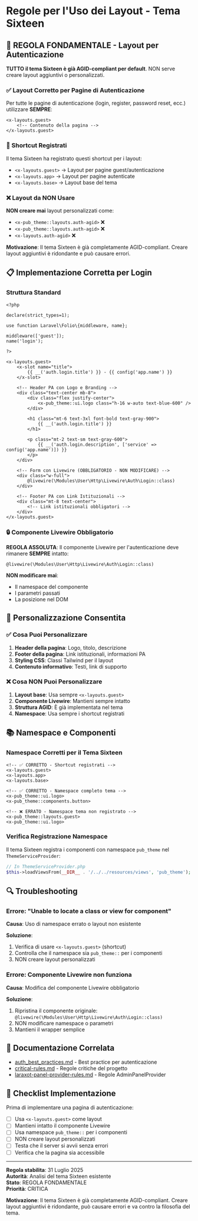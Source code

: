 # Regole per l'Uso dei Layout - Tema Sixteen

## 🚨 REGOLA FONDAMENTALE - Layout per Autenticazione

**TUTTO il tema Sixteen è già AGID-compliant per default**. NON serve creare layout aggiuntivi o personalizzati.

### ✅ Layout Corretto per Pagine di Autenticazione

Per tutte le pagine di autenticazione (login, register, password reset, ecc.) utilizzare **SEMPRE**:

```blade
<x-layouts.guest>
    <!-- Contenuto della pagina -->
</x-layouts.guest>
```

### 🔧 Shortcut Registrati

Il tema Sixteen ha registrato questi shortcut per i layout:

- `<x-layouts.guest>` → Layout per pagine guest/autenticazione
- `<x-layouts.app>` → Layout per pagine autenticate
- `<x-layouts.base>` → Layout base del tema

### ❌ Layout da NON Usare

**NON creare mai** layout personalizzati come:
- `<x-pub_theme::layouts.auth-agid>` ❌
- `<x-pub_theme::layouts.auth-agid>` ❌
- `<x-layouts.auth-agid>` ❌

**Motivazione**: Il tema Sixteen è già completamente AGID-compliant. Creare layout aggiuntivi è ridondante e può causare errori.

## 📋 Implementazione Corretta per Login

### Struttura Standard

```blade
<?php

declare(strict_types=1);

use function Laravel\Folio\{middleware, name};

middleware(['guest']);
name('login');

?>

<x-layouts.guest>
    <x-slot name="title">
        {{ __('auth.login.title') }} - {{ config('app.name') }}
    </x-slot>

    <!-- Header PA con Logo e Branding -->
    <div class="text-center mb-8">
        <div class="flex justify-center">
            <x-pub_theme::ui.logo class="h-16 w-auto text-blue-600" />
        </div>
        
        <h1 class="mt-6 text-3xl font-bold text-gray-900">
            {{ __('auth.login.title') }}
        </h1>
        
        <p class="mt-2 text-sm text-gray-600">
            {{ __('auth.login.description', ['service' => config('app.name')]) }}
        </p>
    </div>

    <!-- Form con Livewire (OBBLIGATORIO - NON MODIFICARE) -->
    <div class="w-full">
        @livewire(\Modules\User\Http\Livewire\Auth\Login::class)
    </div>

    <!-- Footer PA con Link Istituzionali -->
    <div class="mt-8 text-center">
        <!-- Link istituzionali obbligatori -->
    </div>
</x-layouts.guest>
```

### 🔒 Componente Livewire Obbligatorio

**REGOLA ASSOLUTA**: Il componente Livewire per l'autenticazione deve rimanere **SEMPRE** intatto:

```blade
@livewire(\Modules\User\Http\Livewire\Auth\Login::class)
```

**NON modificare mai**:
- Il namespace del componente
- I parametri passati
- La posizione nel DOM

## 🎨 Personalizzazione Consentita

### ✅ Cosa Puoi Personalizzare

1. **Header della pagina**: Logo, titolo, descrizione
2. **Footer della pagina**: Link istituzionali, informazioni PA
3. **Styling CSS**: Classi Tailwind per il layout
4. **Contenuto informativo**: Testi, link di supporto

### ❌ Cosa NON Puoi Personalizzare

1. **Layout base**: Usa sempre `<x-layouts.guest>`
2. **Componente Livewire**: Mantieni sempre intatto
3. **Struttura AGID**: È già implementata nel tema
4. **Namespace**: Usa sempre i shortcut registrati

## 📚 Namespace e Componenti

### Namespace Corretti per il Tema Sixteen

```blade
<!-- ✅ CORRETTO - Shortcut registrati -->
<x-layouts.guest>
<x-layouts.app>
<x-layouts.base>

<!-- ✅ CORRETTO - Namespace completo tema -->
<x-pub_theme::ui.logo>
<x-pub_theme::components.button>

<!-- ❌ ERRATO - Namespace tema non registrato -->
<x-pub_theme::layouts.guest>
<x-pub_theme::ui.logo>
```

### Verifica Registrazione Namespace

Il tema Sixteen registra i componenti con namespace `pub_theme` nel `ThemeServiceProvider`:

```php
// In ThemeServiceProvider.php
$this->loadViewsFrom(__DIR__ . '/../../resources/views', 'pub_theme');
```

## 🔍 Troubleshooting

### Errore: "Unable to locate a class or view for component"

**Causa**: Uso di namespace errato o layout non esistente

**Soluzione**:
1. Verifica di usare `<x-layouts.guest>` (shortcut)
2. Controlla che il namespace sia `pub_theme::` per i componenti
3. NON creare layout personalizzati

### Errore: Componente Livewire non funziona

**Causa**: Modifica del componente Livewire obbligatorio

**Soluzione**:
1. Ripristina il componente originale: `@livewire(\Modules\User\Http\Livewire\Auth\Login::class)`
2. NON modificare namespace o parametri
3. Mantieni il wrapper semplice

## 📖 Documentazione Correlata

- [auth_best_practices.md](auth_best_practices.md) - Best practice per autenticazione
- [critical-rules.md](critical-rules.md) - Regole critiche del progetto
- [laraxot-panel-provider-rules.md](laraxot-panel-provider-rules.md) - Regole AdminPanelProvider

## 🎯 Checklist Implementazione

Prima di implementare una pagina di autenticazione:

- [ ] Usa `<x-layouts.guest>` come layout
- [ ] Mantieni intatto il componente Livewire
- [ ] Usa namespace `pub_theme::` per i componenti
- [ ] NON creare layout personalizzati
- [ ] Testa che il server si avvii senza errori
- [ ] Verifica che la pagina sia accessibile

---

**Regola stabilita**: 31 Luglio 2025  
**Autorità**: Analisi del tema Sixteen esistente  
**Stato**: REGOLA FONDAMENTALE  
**Priorità**: CRITICA

**Motivazione**: Il tema Sixteen è già completamente AGID-compliant. Creare layout aggiuntivi è ridondante, può causare errori e va contro la filosofia del tema.
